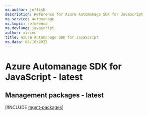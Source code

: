```yaml
---
ms.author: jeffish
description: Reference for Azure Automanage SDK for JavaScript
ms.service: automanage
ms.topic: reference
ms.devlang: javascript
author: xirzec
title: Azure Automanage SDK for JavaScript
ms.data: 08/16/2022
---
```

# Azure Automanage SDK for JavaScript - latest

## Management packages - latest
[!INCLUDE [mgmt-packages](automanage-mgmt-index.md)]